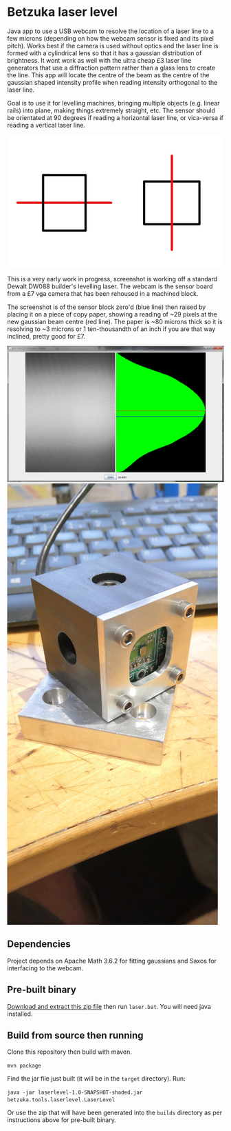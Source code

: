 # Betzuka laser level

Java app to use a USB webcam to resolve the location of a laser line to a few microns (depending on how the webcam sensor is fixed and its pixel pitch). Works best if the camera is used without optics and the laser line is formed with a cylindrical lens 
so that it has a gaussian distribution of brightness. It wont work as well with the ultra cheap £3 laser line generators that use a diffraction pattern rather than a glass lens to create the line. This app will locate the centre of the beam as the centre of the gaussian shaped intensity profile when reading intensity orthogonal to the laser line.

Goal is to use it for levelling machines, bringing multiple objects (e.g. linear rails) into plane, making things extremely straight, etc. The sensor should be orientated at 90 degrees if reading a horizontal laser line, or vica-versa if reading a vertical laser line.

![Sensor orientation](/doc/imgs/sensor_orientation.jpg?raw=true)

This is a very early work in progress, screenshot is working off a standard Dewalt DW088 builder's levelling laser. The webcam is the sensor board from a £7 vga camera that has been rehoused in a machined block.

The screenshot is of the sensor block zero'd (blue line) then raised by placing it on a piece of copy paper, showing a reading of ~29 pixels at the new gaussian beam centre (red line). The paper is ~80 microns thick so it is resolving to ~3 microns or 1 ten-thousandth of an inch if you are that way inclined, pretty good for £7.

![Screenshot](/doc/imgs/screen_shot_1.png?raw=true)
![Sensor](/doc/imgs/sensor_block_1.jpg?raw=true)

## Dependencies
Project depends on Apache Math 3.6.2 for fitting gaussians and Saxos for interfacing to the webcam.

## Pre-built binary
[Download and extract this zip file](/builds/laser.zip?raw=true) then run `laser.bat`. You will need java installed.

## Build from source then running 
Clone this repository then build with maven.

`mvn package`

Find the jar file just built (it will be in the `target` directory). Run:

`java -jar laserlevel-1.0-SNAPSHOT-shaded.jar betzuka.tools.laserlevel.LaserLevel`

Or use the zip that will have been generated into the `builds` directory as per instructions above for pre-built binary.
